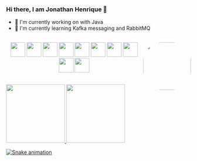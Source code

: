 ### Hi there, I am Jonathan Henrique 👋


- 🔭 I'm currently working on with Java 
- 🌱 I'm currently learning Kafka messaging and RabbitMQ 

##

<div align="center" style="display: inline_block">
  <img align="right" height="130" style="border-radius:50px;" src="https://i.gifer.com/origin/0d/0d9a38a2bb9748d96b0c0759396d00dc_w200.gif">
  <img src="https://cdn.jsdelivr.net/gh/devicons/devicon/icons/java/java-original.svg" width="40" height="40"/>
  <img src="https://cdn.jsdelivr.net/gh/devicons/devicon/icons/spring/spring-original-wordmark.svg" width="40" height="40"/>
  <img src="https://cdn.jsdelivr.net/gh/devicons/devicon/icons/apachekafka/apachekafka-original-wordmark.svg" width="40" height="40"/>
  <img src="https://cdn.jsdelivr.net/gh/devicons/devicon/icons/git/git-original-wordmark.svg" width="40" height="40"/>
  <img src="https://cdn.jsdelivr.net/gh/devicons/devicon/icons/angularjs/angularjs-original.svg" width="40" height="40"/>
  <img src="https://cdn.jsdelivr.net/gh/devicons/devicon/icons/css3/css3-original-wordmark.svg" width="40" height="40"/>
  <img src="https://cdn.jsdelivr.net/gh/devicons/devicon/icons/html5/html5-original-wordmark.svg" width="40" height="40"/>
  <img src="https://cdn.jsdelivr.net/gh/devicons/devicon/icons/typescript/typescript-original.svg" width="40" height="40"/>
  <img src="https://cdn.jsdelivr.net/gh/devicons/devicon/icons/jenkins/jenkins-original.svg" width="40" height="40"/>
  <img src="https://cdn.jsdelivr.net/gh/devicons/devicon/icons/postgresql/postgresql-original-wordmark.svg" width="40" height="40"/>
</div>

##

<div>
  <a href="https://github.com/jonathan1Henrique">
  <img height="160em" src="https://github-readme-stats.vercel.app/api?username=jonathan1Henrique&show_icons=true&theme=dark&include_all_commits=true&count_private=true"/>
  <img height="160em" src="https://github-readme-stats.vercel.app/api/top-langs/?username=jonathan1Henrique&layout=compact&langs_count=7&theme=dark"/>
</div>

![Snake animation](https://github.com/jonathan1Henrique/jonathan1Henrique/blob/output/github-contribution-grid-snake.svg)
